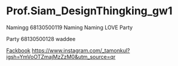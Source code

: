 # Prof.Siam_DesignThingking_gw1

Namingg
68130500119 Naming
Naming LOVE Party

Party 68130500128
waddee


[Fackbook](https://www.facebook.com/share/176SAZstrH/?mibextid=wwXIfr)
https://www.instagram.com/_tamonkul?igsh=YmVoOTZmajMzZzM0&utm_source=qr

